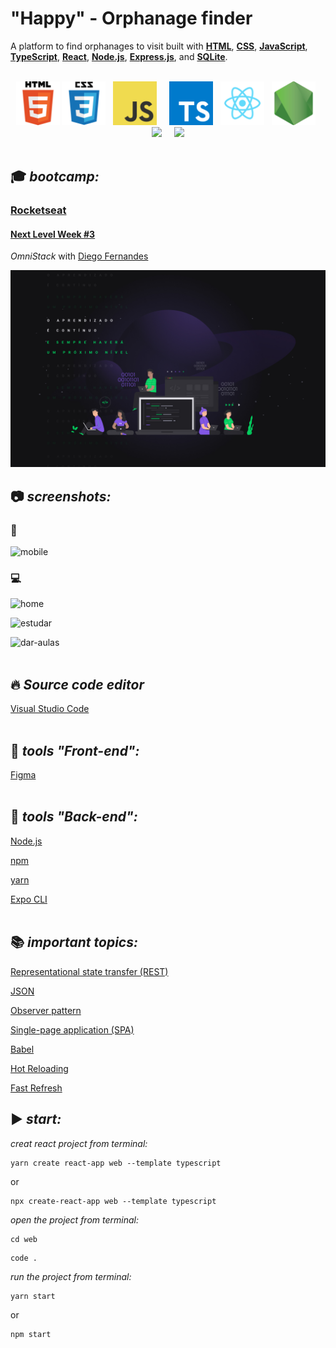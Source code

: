 <!-- [![Gitpod ready-to-code](https://img.shields.io/badge/Gitpod-ready--to--code-blue?logo=gitpod)](https://gitpod.io/#https://github.com/marcelosperalta/mock-up_e-learning_platform) -->

# "Happy" - Orphanage finder  

A platform to find orphanages to visit built with **[HTML](https://whatwg.org/)**, **[CSS](https://www.w3.org/Style/CSS/)**, **[JavaScript](https://developer.mozilla.org/en-US/docs/Web/JavaScript)**, **[TypeScript](https://www.typescriptlang.org/)**, **[React](https://reactjs.org/)**, **[Node.js](https://nodejs.org/)**, **[Express.js](https://expressjs.com/)**, and **[SQLite](https://www.sqlite.org/)**.  

<br>

<div align="center">
<img src="./readme/logo_html.png" width="70">
<img src="./readme/logo_css.png" width="70">
&nbsp;
<img src="./readme/logo_javascript.png" width="70">
&nbsp;
&nbsp;
<img src="./readme/logo_typescript.png" width="70">
&nbsp;
<img src="./readme/logo_react.png" width="70">
&nbsp;
<img src="./readme/logo_nodejs.png" width="70">
&nbsp;
<img src="./readme/logos/expressjs.png" width="70">
&nbsp;
&nbsp;
<img src="./readme/logos/SQLite.png" width="70">
</div>

<br>

## :mortar_board: **_bootcamp:_**  

### [Rocketseat](https://rocketseat.com.br/)

#### [Next Level Week #3](https://nextlevelweek.com/)

*OmniStack* with [Diego Fernandes](https://github.com/diego3g)  

![nlw3](./readme/nlw3.jpg)
<br>

## :camera: **_screenshots:_**  

### :iphone:  

![mobile](./readme/screenshots/home_mobile.png)  

### :computer:  

![home](./readme/screenshots/home_desk.png)  

![estudar](./readme/screenshots/study.png)  

![dar-aulas](./readme/screenshots/give-classes.png)  
<br>

## :fire: **_Source code editor_**  

[Visual Studio Code](https://code.visualstudio.com/)  
<br>

## :wrench: **_tools "Front-end":_**  

<!-- [Microsoft Edge](https://www.microsoft.com/en-us/edge)  

[Google Chrome](https://www.google.com/chrome/)   -->

<!-- [Visual Studio Code Extension "Live Server"](https://marketplace.visualstudio.com/items?itemName=ritwickdey.LiveServer)  

[Visual Studio Code Extension "Launchbase Theme"](https://marketplace.visualstudio.com/items?itemName=maykbrito.theme-launchbase)   -->

[Figma](https://www.figma.com/)  
<br>

## :hammer: **_tools "Back-end":_**  

[Node.js](https://nodejs.org/en/)  

[npm](https://docs.npmjs.com/)  

[yarn](https://yarnpkg.com/)  

[Expo CLI](https://docs.expo.io/workflow/expo-cli/?redirected)  
<br>
<!-- [Visual Studio Code Extension "SQLite"](https://marketplace.visualstudio.com/items?itemName=alexcvzz.vscode-sqlite)   -->

<!-- [Express.js](https://expressjs.com/)  

[Nunjucks](https://mozilla.github.io/nunjucks/)  

[SQLite](https://www.sqlite.org/)  

[Git Bash](https://gitforwindows.org/)   -->

## :books: **_important topics:_**  

[Representational state transfer (REST)](https://en.wikipedia.org/wiki/Representational_state_transfer)  

[JSON](https://www.json.org/)  

[Observer pattern](https://en.wikipedia.org/wiki/Observer_pattern#Uncoupled)  

[Single-page application (SPA)](https://en.wikipedia.org/wiki/Single-page_application)  

[Babel](https://babeljs.io/)  

[Hot Reloading](https://reactnative.dev/blog/2016/03/24/introducing-hot-reloading.html#hot-reloading)  

[Fast Refresh](https://reactnative.dev/docs/fast-refresh)  

## :arrow_forward: **_start:_**  

_creat react project from terminal:_  

```
yarn create react-app web --template typescript
```

or  

```
npx create-react-app web --template typescript
```

_open the project from terminal:_  

```
cd web
```

```
code .
```

_run the project from terminal:_  

```
yarn start
```

or  

```
npm start
```

<!-- ## :dvd: **_install package.json dependencies:_**

on bash / terminal  
```
npm install
```
<br>

## :runner: **_run the project:_**  

on bash / terminal  
```
npm run dev
```

on browser  

http://127.0.0.1:5500/

or

http://localhost:5500/

<br>

## :green_book: **_concepts:_**  

[Responsive web design (Mobile First...)](https://en.wikipedia.org/wiki/Responsive_web_design)  

[What is Mobile First Design? Why It’s Important & How To Make It?](https://medium.com/@Vincentxia77/what-is-mobile-first-design-why-its-important-how-to-make-it-7d3cf2e29d00)  

[Template Engine](https://en.wikipedia.org/wiki/Template_processor)  
<br>

## :blue_book: **_references:_**  

[How to Write an Awesome GitHub README](https://healeycodes.com/github/beginners/tutorial/productivity/2019/04/14/writing-an-awesome-github-readme.html)  

[EMOJI CHEAT SHEET](https://www.webfx.com/tools/emoji-cheat-sheet/)   -->